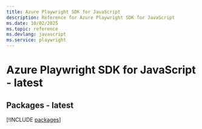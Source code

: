```yaml
---
title: Azure Playwright SDK for JavaScript
description: Reference for Azure Playwright SDK for JavaScript
ms.date: 10/02/2025
ms.topic: reference
ms.devlang: javascript
ms.service: playwright
---
```

# Azure Playwright SDK for JavaScript - latest
## Packages - latest
[!INCLUDE [packages](playwright-index.md)]